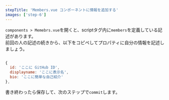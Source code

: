 ```yaml
---
stepTitle: 'Members.vue コンポーネントに情報を追加する'
images: ['step-6']
---
```


`components > Memebrs.vue`を開くと、scriptタグ内に`members`を定義している記述があります。  
前回の人の記述の続きから、以下をコピペしてプロパティに自分の情報を記述しましょう。  

```JavaScript

{
  id: 'ここに GitHub ID',
  displayname: 'ここに表示名',
  bio: 'ここに簡単な自己紹介'
},

```

書き終わったら保存して、次のステップで`commit`します。

